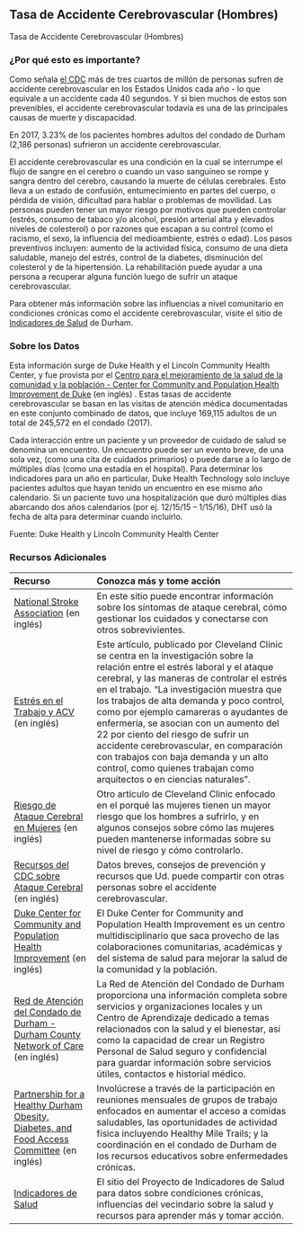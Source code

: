 ## Tasa de Accidente Cerebrovascular (Hombres)
Tasa de Accidente Cerebrovascular (Hombres) 

### ¿Por qué esto es importante?
Como señala [el CDC](https://www.cdc.gov/stroke/index.htm) más de tres cuartos de millón de personas sufren de accidente cerebrovascular en los Estados Unidos cada año - lo que equivale a un accidente cada 40 segundos. Y si bien muchos de estos son prevenibles, el accidente cerebrovascular todavía es una de las principales causas de muerte y discapacidad. 

En 2017, 3.23% de los pacientes hombres adultos del condado de Durham (2,186 personas) sufrieron un accidente cerebrovascular. 

El accidente cerebrovascular es una condición en la cual se interrumpe el flujo de sangre en el cerebro o cuando un vaso sanguíneo se rompe y sangra dentro del cerebro, causando la muerte de células cerebrales. Esto lleva a un estado de confusión, entumecimiento en partes del cuerpo, o pérdida de visión, dificultad para hablar o problemas de movilidad. Las personas pueden tener un mayor riesgo por motivos que pueden controlar (estrés, consumo de tabaco y/o alcohol, presión arterial alta y elevados niveles de colesterol) o por razones que escapan a su control (como el racismo, el sexo, la influencia del medioambiente, estrés o edad). Los pasos preventivos incluyen: aumento de la actividad física, consumo de una dieta saludable, manejo del estrés, control de la diabetes, disminución del colesterol y de la hipertensión. La rehabilitación puede ayudar a una persona a recuperar alguna función luego de sufrir un ataque cerebrovascular.
                                                                    
Para obtener más información sobre las influencias a nivel comunitario en condiciones crónicas como el accidente cerebrovascular, visite el sitio de [Indicadores de Salud](https://health.dataworks-nc.org/es) de Durham.
                                                                    
### Sobre los Datos
Esta información surge de Duke Health y el Lincoln Community Health Center, y fue provista por el [Centro para el mejoramiento de la salud de la comunidad y la población - Center for Community and Population Health Improvement de Duke](http://www.dukehealthimprovement.org/) (en inglés) . Estas tasas de accidente cerebrovascular se basan en las visitas de atención médica documentadas en este conjunto combinado de datos, que incluye 169,115 adultos de un total de 245,572 en el condado (2017).

Cada interacción entre un paciente y un proveedor de cuidado de salud se denomina un encuentro. Un encuentro puede ser un evento breve, de una sola vez, (como una cita de cuidados primarios) o puede darse a lo largo de múltiples días (como una estadía en el hospital). Para determinar los indicadores para un año en particular, Duke Health Technology solo incluye pacientes adultos que hayan tenido un encuentro en ese mismo año calendario. Si un paciente tuvo una hospitalización que duró múltiples días abarcando dos años calendarios (por ej. 12/15/15 – 1/15/16), DHT usó la fecha de alta para determinar cuando incluirlo.

Fuente: Duke Health y Lincoln Community Health Center

### Recursos Adicionales

|Recurso | Conozca más y tome acción |
|:--- | :--- |
|[National Stroke Association](http://www.stroke.org/) (en inglés) | En este sitio puede encontrar información sobre los síntomas de ataque cerebral, cómo gestionar los cuidados y conectarse con otros sobrevivientes.
|[Estrés en el Trabajo y ACV](https://health.clevelandclinic.org/stressed-work-may-higher-risk-stroke/) (en inglés) | Este artículo, publicado por Cleveland Clinic se centra en la investigación sobre la relación entre el estrés laboral y el ataque cerebral, y las maneras de controlar el estrés en el trabajo. “La investigación muestra que los trabajos de alta demanda y poco control, como por ejemplo camareras o ayudantes de enfermería, se asocian con un aumento del 22 por ciento del riesgo de sufrir un accidente cerebrovascular, en comparación con trabajos con baja demanda y un alto control, como quienes trabajan como arquitectos o en ciencias naturales”.
|[Riesgo de Ataque Cerebral en Mujeres](https://health.clevelandclinic.org/why-womens-risk-for-stroke-is-different-from-mens/) (en inglés) |Otro artículo de Cleveland Clinic enfocado en el porqué las mujeres tienen un mayor riesgo que los hombres a sufrirlo, y en algunos consejos sobre cómo las mujeres pueden mantenerse informadas sobre su nivel de riesgo y cómo controlarlo.
|[Recursos del CDC sobre Ataque Cerebral](https://www.cdc.gov/stroke/index.htm) (en inglés) | Datos breves, consejos de prevención y recursos que Ud. puede compartir con otras personas sobre el accidente cerebrovascular.
|[Duke Center for Community and Population Health Improvement](http://www.dukehealthimprovement.org/) (en inglés) |El Duke Center for Community and Population Health Improvement es un centro multidisciplinario que saca provecho de las colaboraciones comunitarias, académicas y del sistema de salud para mejorar la salud de la comunidad y la población.
|[Red de Atención del Condado de Durham - Durham County Network of Care ](http://durham.nc.networkofcare.org/mh/) (en inglés) | La Red de Atención del Condado de Durham proporciona una información completa sobre servicios y organizaciones locales y un Centro de Aprendizaje dedicado a temas relacionados con la salud y el bienestar, así como la capacidad de crear un Registro Personal de Salud seguro y confidencial para guardar información sobre servicios útiles, contactos e historial médico.
|[Partnership for a Healthy Durham Obesity, Diabetes, and Food Access Committee](http://healthydurham.org/committees/obesity-and-chronic-illness-committee) (en inglés) | Involúcrese a través de la participación en reuniones mensuales de grupos de trabajo enfocados en aumentar el acceso a comidas saludables, las oportunidades de actividad física incluyendo Healthy Mile Trails; y la coordinación en el condado de Durham de los recursos educativos sobre enfermedades crónicas.
|[Indicadores de Salud](http://health.dataworks-nc.org/es)| El sitio del Proyecto de Indicadores de Salud para datos sobre condiciones crónicas, influencias del vecindario sobre la salud y recursos para aprender más y tomar acción.

